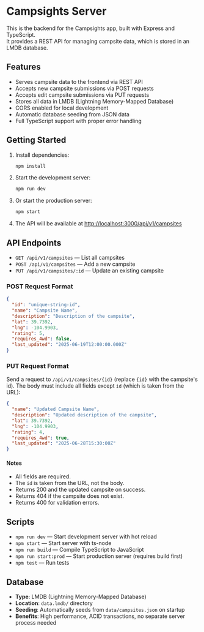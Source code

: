 # Campsights Server

This is the backend for the Campsights app, built with Express and TypeScript.  
It provides a REST API for managing campsite data, which is stored in an LMDB database.

## Features

- Serves campsite data to the frontend via REST API
- Accepts new campsite submissions via POST requests
- Accepts edit campsite submissions via PUT requests
- Stores all data in LMDB (Lightning Memory-Mapped Database)
- CORS enabled for local development
- Automatic database seeding from JSON data
- Full TypeScript support with proper error handling

## Getting Started

1. Install dependencies:
   ```sh
   npm install
   ```

2. Start the development server:
   ```sh
   npm run dev
   ```

3. Or start the production server:
   ```sh
   npm start
   ```

4. The API will be available at [http://localhost:3000/api/v1/campsites](http://localhost:3000/api/v1/campsites)

## API Endpoints

- `GET /api/v1/campsites` — List all campsites
- `POST /api/v1/campsites` — Add a new campsite
- `PUT /api/v1/campsites/:id` — Update an existing campsite

### POST Request Format

```json
{
  "id": "unique-string-id",
  "name": "Campsite Name",
  "description": "Description of the campsite",
  "lat": 39.7392,
  "lng": -104.9903,
  "rating": 5,
  "requires_4wd": false,
  "last_updated": "2025-06-19T12:00:00.000Z"
}
```

### PUT Request Format

Send a request to `/api/v1/campsites/{id}` (replace `{id}` with the campsite's id). The body must include all fields except `id` (which is taken from the URL):

```json
{
  "name": "Updated Campsite Name",
  "description": "Updated description of the campsite",
  "lat": 39.7392,
  "lng": -104.9903,
  "rating": 4,
  "requires_4wd": true,
  "last_updated": "2025-06-28T15:30:00Z"
}
```

#### Notes
- All fields are required.
- The `id` is taken from the URL, not the body.
- Returns 200 and the updated campsite on success.
- Returns 404 if the campsite does not exist.
- Returns 400 for validation errors.

## Scripts

- `npm run dev` — Start development server with hot reload
- `npm start` — Start server with ts-node
- `npm run build` — Compile TypeScript to JavaScript
- `npm run start:prod` — Start production server (requires build first)
- `npm test` — Run tests

## Database

- **Type**: LMDB (Lightning Memory-Mapped Database)
- **Location**: `data.lmdb/` directory
- **Seeding**: Automatically seeds from `data/campsites.json` on startup
- **Benefits**: High performance, ACID transactions, no separate server process needed
